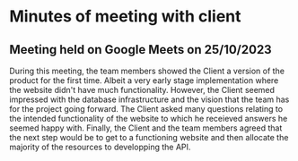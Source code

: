 # Minutes of meeting with client 
## Meeting held on Google Meets on 25/10/2023
During this meeting, the team members showed the Client a version of the product for the first time. Albeit a very early stage implementation where the website didn't have much functionality. However, the Client seemed impressed with the database infrastructure and the vision that the team has for the project going forward. The Client asked many questions relating to the intended functionality of the website to which he receieved answers he seemed happy with. Finally, the Client and the team members agreed that the next step would be to get to a functioning website and then allocate the majority of the resources to developping the API.
